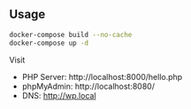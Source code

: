 ## Usage

```sh
docker-compose build --no-cache
docker-compose up -d
```

Visit
- PHP Server: http://localhost:8000/hello.php
- phpMyAdmin: http://localhost:8080/
- DNS: http://wp.local